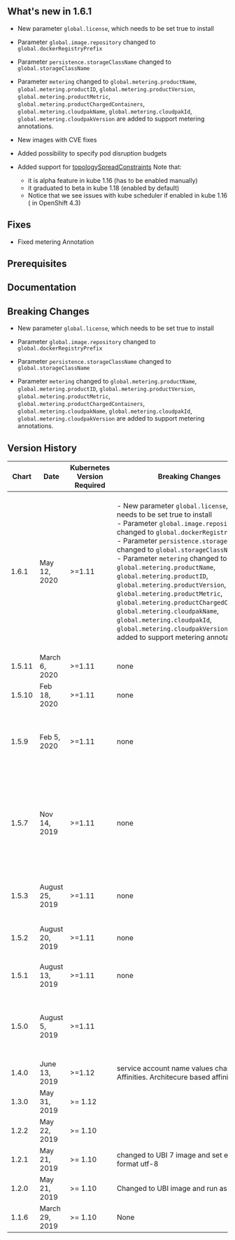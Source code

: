 ## What's new in 1.6.1

- New parameter `global.license`, which needs to be set true to install 

- Parameter `global.image.repository` changed to `global.dockerRegistryPrefix`

- Parameter `persistence.storageClassName` changed to `global.storageClassName`

- Parameter `metering` changed to `global.metering.productName`, `global.metering.productID`, `global.metering.productVersion`, `global.metering.productMetric`, `global.metering.productChargedContainers`, `global.metering.cloudpakName`, `global.metering.cloudpakId`, `global.metering.cloudpakVersion` are added to support metering annotations. 

- New images with CVE fixes

- Added possibility to specify pod disruption budgets

- Added support for [topologySpreadConstraints](https://kubernetes.io/docs/concepts/workloads/pods/pod-topology-spread-constraints/)
  Note that:
   - it is alpha feature in kube 1.16 (has to be enabled manually)
   - it graduated to beta in kube 1.18 (enabled by default)
   - Notice that we see issues with kube scheduler if enabled in kube 1.16 ( in OpenShift 4.3)

## Fixes
- Fixed metering Annotation


## Prerequisites

## Documentation

## Breaking Changes

- New parameter `global.license`, which needs to be set true to install 

- Parameter `global.image.repository` changed to `global.dockerRegistryPrefix`

- Parameter `persistence.storageClassName` changed to `global.storageClassName`

- Parameter `metering` changed to `global.metering.productName`, `global.metering.productID`, `global.metering.productVersion`, `global.metering.productMetric`, `global.metering.productChargedContainers`, `global.metering.cloudpakName`, `global.metering.cloudpakId`, `global.metering.cloudpakVersion` are added to support metering annotations. 


## Version History

| Chart | Date              | Kubernetes Version Required | Breaking Changes | Details |
| ----- | ----------------- | --------------------------- | ---------------- | ------- |
| 1.6.1 | May 12, 2020 | >=1.11 |  - New parameter `global.license`, which needs to be set true to install </br> - Parameter `global.image.repository` changed to `global.dockerRegistryPrefix` </br> - Parameter `persistence.storageClassName` changed to `global.storageClassName` </br> - Parameter `metering` changed to `global.metering.productName`, `global.metering.productID`, `global.metering.productVersion`, `global.metering.productMetric`, `global.metering.productChargedContainers`, `global.metering.cloudpakName`, `global.metering.cloudpakId`, `global.metering.cloudpakVersion` are added to support metering annotations. | - New images with CVE fixes </br>  - Added possibility to specify pod disruption budgets </br> - Added support for [topologySpreadConstraints](https://kubernetes.io/docs/concepts/workloads/pods/pod-topology-spread-constraints/) </br> Note that: </br>  - it is alpha feature in kube 1.16 (has to be enabled manually) </br>  - it graduated to beta in kube 1.18 (enabled by default) </br>  - Notice that we see issues with kube scheduler if enabled in kube 1.16 ( in OpenShift 4.3) |
| 1.5.11 | March 6, 2020 | >=1.11 | none | Add default anti affinity configuration |
| 1.5.10 | Feb 18, 2020 | >=1.11 | none | Fix rendering issue of custom affinity |
| 1.5.9 | Feb 5, 2020 | >=1.11 | none | Configurable pod resources for jobs, configurable podManagementPolicy, new images with Jan 2020 CVE fixes, includes latest sch version 1.2.15 |
| 1.5.7 | Nov 14, 2019 | >=1.11 | none | move / into if statement so it is not used if no global.image.reposit…, Removed runAsGroup parameter from values.yaml, Replace `*` with actual verbs in role definition, new sch 1.2.14, fixes for cv lint 2.0.7, license changed to apache 2 |
| 1.5.3 | August 25, 2019 | >=1.11 |  none |Postgres slave keeper pod changes permission when restarted. Fix has been made to set permissions appropriately. |
| 1.5.2 | August 20, 2019 | >=1.11 |  none | Fixed Readme file, Removed copyright from all files, added application test |
| 1.5.1 | August 13, 2019 | >=1.11 |  none | New images that are Red hat certified and CVE fixes, CV lint 1.4.5 fixes, sch 1.2.11 is used|
| 1.5.0 | August 5, 2019 | >=1.11 |   |supports arbitrary uid and Openshift restricted scc, postgres version has been upgraded to 9.6.14, cv lint fixes for 1.4.4, Replaced old Helm test with new helm test|
| 1.4.0 | June 13, 2019 | >=1.12 | service account name values changes,  Affinities. Architecure based affinities | Uses new images with cve fixes, Improvements for sub-charting |
| 1.3.0 | May 31, 2019   | >= 1.12                     |            |  Satisfying CV Lint 1.4.1 |
| 1.2.2 | May 22, 2019   | >= 1.10                     |            |  adding postgresql-contrib package |
| 1.2.1 | May 21, 2019   | >= 1.10                     |        changed to UBI 7 image and set encoding format utf-8     |  changed to UBI 7 image and set encoding format utf-8|
| 1.2.0 | May 21, 2019   | >= 1.10                     |     Changed to UBI image and run as non root         |  Changed to UBI image and run as non root, Using SCH and cv lint fixes |
| 1.1.6 | March  29, 2019   | >= 1.10                     | None             | Improved persistent storage configuration|
